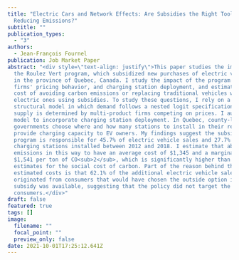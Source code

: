 ```yaml
---
title: "Electric Cars and Network Effects: Are Subsidies the Right Tool for
  Reducing Emissions?"
subtitle: ""
publication_types:
  - "3"
authors:
  - Jean-François Fournel
publication: Job Market Paper
abstract: "<div style=\"text-align: justify\">This paper studies the impact of
  the Roulez Vert program, which subsidized new purchases of electric vehicles
  in the province of Quebec, Canada. I study the impact of the program on sales,
  firms' pricing behavior, and charging station deployment, and estimate the
  cost of avoiding carbon emissions or replacing traditional vehicles with
  electric ones using subsidies. To study these questions, I rely on a
  structural model in which demand follows a nested logit specification and
  supply is determined by multi-product firms competing on prices. I augment the
  model to incorporate charging station deployment. In Quebec, county-level
  governments choose where and how many stations to install in their region to
  provide charging capacity to EV owners. My findings suggest the subsidy
  program is responsible for 45.7% of electric vehicle sales and 27.7% of
  charging stations installed between 2012 and 2018. I estimate that abating
  emissions in this way to have an average cost of $1,345 and a marginal cost of
  $1,541 per ton of CO<sub>2</sub>, which is significantly higher than current
  estimates for the social cost of carbon. Part of the reason behind these high
  estimated costs is that 62.1% of the additional electric vehicle sales
  originated from consumers that would have chosen the outside option if no
  subsidy was available, suggesting that the policy did not target the right
  consumers.</div>"
draft: false
featured: true
tags: []
image:
  filename: ""
  focal_point: ""
  preview_only: false
date: 2021-10-01T17:25:12.641Z
---
```

